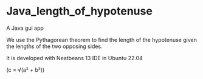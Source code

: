 # Java_length_of_hypotenuse
A Java gui app 



We use the Pythagorean theorem to find the length of the hypotenuse given the lengths of the two opposing sides. 

It is developed with Neatbeans 13 IDE in Ubuntu 22.04

 (c = √(a² + b²))
